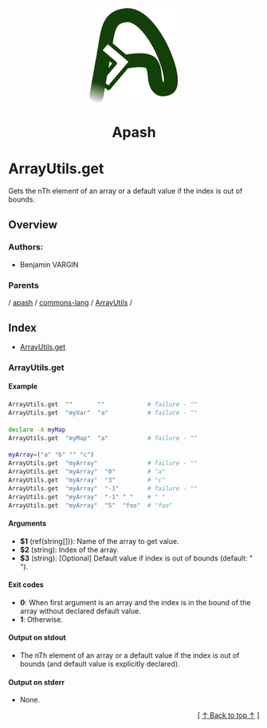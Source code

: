 
<div align='center' id='apash-top'>
  <a href='https://github.com/hastec-fr/apash'>
    <img alt='apash-logo' src='../../../../../../../assets/apash-logo.svg'/>
  </a>

  # Apash
</div>

# ArrayUtils.get

Gets the nTh element of an array or a default value if the index is out of bounds.

## Overview

### Authors:
* Benjamin VARGIN

### Parents
<!-- apash.parentBegin -->
[](../../../../.md) / [apash](../../../apash.md) / [commons-lang](../../commons-lang.md) / [ArrayUtils](../ArrayUtils.md) / 
<!-- apash.parentEnd -->

## Index

* [ArrayUtils.get](#arrayutilsget)

### ArrayUtils.get

#### Example
```bash
ArrayUtils.get  ""       ""            # failure - ""
ArrayUtils.get  "myVar"  "a"           # failure - ""

declare -A myMap
ArrayUtils.get  "myMap"  "a"           # failure - ""

myArray=("a" "b" "" "c")
ArrayUtils.get  "myArray"              # failure - ""
ArrayUtils.get  "myArray"  "0"         # "a"
ArrayUtils.get  "myArray"  "3"         # "c"
ArrayUtils.get  "myArray"  "-1"        # failure - ""
ArrayUtils.get  "myArray"  "-1" " "    # " "
ArrayUtils.get  "myArray"  "5"  "foo"  # "foo"
```

#### Arguments

* **$1** (ref(string[])): Name of the array to get value.
* **$2** (string): Index of the array.
* **$3** (string): [Optional] Default value if index is out of bounds (default: " ").

#### Exit codes

* **0**: When first argument is an array and the index is in the bound of the array without declared default value.
* **1**: Otherwise.

#### Output on stdout

* The nTh element of an array or a default value if the index is out of bounds (and default value is explicitly declared).

#### Output on stderr

* None.


  <div align='right'>[ <a href='#apash-top'>↑ Back to top ↑</a> ]</div>

